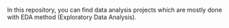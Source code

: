 In this repository, you can find data analysis projects which are mostly done with EDA method (Exploratory Data Analysis).
